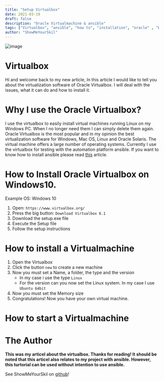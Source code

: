 ```yaml
---
title: "Setup Virtualbox"
date: 2021-03-19
draft: false
description: "Oracle Virtualmachine & ansible"
tags: ["Virtualbox", "ansible", "how to", "installation", "oracle" , "Windows", "Virtualization"]
author: "ShowMeYourSkil"
---
```


![image](https://user-images.githubusercontent.com/39274150/111812404-64c6dd80-88d8-11eb-9492-81d771594c16.png)

# Virtualbox

Hi and welcome back to my new article, 
In this article I would like to tell you about the virtualization software of Oracle Virtualbox. 
I will deal with the issues, what it can do and how to install it.

# Why I use the Oracle Virtualbox?

I use the virtualbox to easily install virtual machines running Linux on my Windows PC. 
When I no longer need them I can simply delete them again. 
Oracle Virtualbox is the most popular and in my opinion the best virtualization software for Windows, Mac OS, Linux and Oracle Solaris. 
The virtual machine offers a large number of operating systems.
Currently I use the virtualbox for testing with the automation platform ansible. 
If you want to know how to install ansible please read [this](https://mt32.net/posts/ansible-install/) article.

# How to Install Oracle Virtualbox on Windows10.

Example OS: Windows 10

1. Open: `https://www.virtualbox.org/`
2. Press the big button: `Download Virtualbox 6.1`
3. Download the setup.exe file
4. Execute the Setup file
5. Follow the setup instructions

# How to install a Virtualmachine

1. Open the Virtualbox
2. Click the button `new` to create a new machine
3. Now you must set a Name, a folder, the type and the version
    - In my case i use the type `Linux`
    - For the version can you now set the Linux system. In my case I use `Ubuntu 64bit` 
4. Now you must set the Memory size
5. Congratulations! Now you have your own virtual machine.

# How to start a Virtualmachine

# The Author

**This was my articel about the virtualbox. Thanks for reading! 
It should be noted that this articel also relates to my project with ansible. 
However, this turtorial can be used without intention to use ansible.**

See ShowMeYourSkil on [github](https://github.com/showmeyourskil)!

